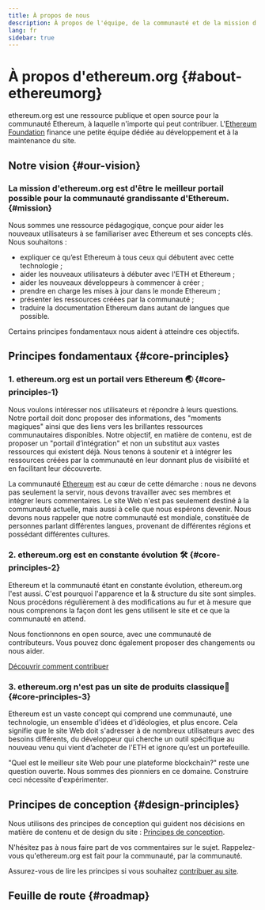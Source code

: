 ```yaml
---
title: À propos de nous
description: À propos de l'équipe, de la communauté et de la mission d'ethereum.org
lang: fr
sidebar: true
---
```


# À propos d'ethereum.org {#about-ethereumorg}

ethereum.org est une ressource publique et open source pour la communauté Ethereum, à laquelle n'importe qui peut contribuer. L'[Ethereum Foundation](/foundation/) finance une petite équipe dédiée au développement et à la maintenance du site.

## Notre vision {#our-vision}

### La mission d'ethereum.org est d'être le meilleur portail possible pour la communauté grandissante d'Ethereum. {#mission}

Nous sommes une ressource pédagogique, conçue pour aider les nouveaux utilisateurs à se familiariser avec Ethereum et ses concepts clés. Nous souhaitons :

- expliquer ce qu’est Ethereum à tous ceux qui débutent avec cette technologie ;
- aider les nouveaux utilisateurs à débuter avec l'ETH et Ethereum ;
- aider les nouveaux développeurs à commencer à créer ;
- prendre en charge les mises à jour dans le monde Ethereum ;
- présenter les ressources créées par la communauté ;
- traduire la documentation Ethereum dans autant de langues que possible.

Certains principes fondamentaux nous aident à atteindre ces objectifs.

## Principes fondamentaux {#core-principles}

### 1. ethereum.org est un portail vers Ethereum 🌏 {#core-principles-1}

Nous voulons intéresser nos utilisateurs et répondre à leurs questions. Notre portail doit donc proposer des informations, des "moments magiques" ainsi que des liens vers les brillantes ressources communautaires disponibles. Notre objectif, en matière de contenu, est de proposer un "portail d’intégration" et non un substitut aux vastes ressources qui existent déjà. Nous tenons à soutenir et à intégrer les ressources créées par la communauté en leur donnant plus de visibilité et en facilitant leur découverte.

La communauté [Ethereum](/community/) est au cœur de cette démarche : nous ne devons pas seulement la servir, nous devons travailler avec ses membres et intégrer leurs commentaires. Le site Web n'est pas seulement destiné à la communauté actuelle, mais aussi à celle que nous espérons devenir. Nous devons nous rappeler que notre communauté est mondiale, constituée de personnes parlant différentes langues, provenant de différentes régions et possédant différentes cultures.

### 2. ethereum.org est en constante évolution 🛠 {#core-principles-2}

Ethereum et la communauté étant en constante évolution, ethereum.org l'est aussi. C'est pourquoi l'apparence et la & structure du site sont simples. Nous procédons régulièrement à des modifications au fur et à mesure que nous comprenons la façon dont les gens utilisent le site et ce que la communauté en attend.

Nous fonctionnons en open source, avec une communauté de contributeurs. Vous pouvez donc également proposer des changements ou nous aider.

[Découvrir comment contribuer](/en/contributing/)

### 3. ethereum.org n'est pas un site de produits classique🦄 {#core-principles-3}

Ethereum est un vaste concept qui comprend une communauté, une technologie, un ensemble d'idées et d'idéologies, et plus encore. Cela signifie que le site Web doit s'adresser à de nombreux utilisateurs avec des besoins différents, du développeur qui cherche un outil spécifique au nouveau venu qui vient d’acheter de l'ETH et ignore qu’est un portefeuille.

"Quel est le meilleur site Web pour une plateforme blockchain?" reste une question ouverte. Nous sommes des pionniers en ce domaine. Construire ceci nécessite d'expérimenter.

## Principes de conception {#design-principles}

Nous utilisons des principes de conception qui guident nos décisions en matière de contenu et de design du site : [Principes de conception](/en/contributing/design-principles/).

N'hésitez pas à nous faire part de vos commentaires sur le sujet. Rappelez-vous qu'ethereum.org est fait pour la communauté, par la communauté.

Assurez-vous de lire les principes si vous souhaitez [contribuer au site](/en/contributing/).

## Feuille de route {#roadmap}

<Roadmap />
